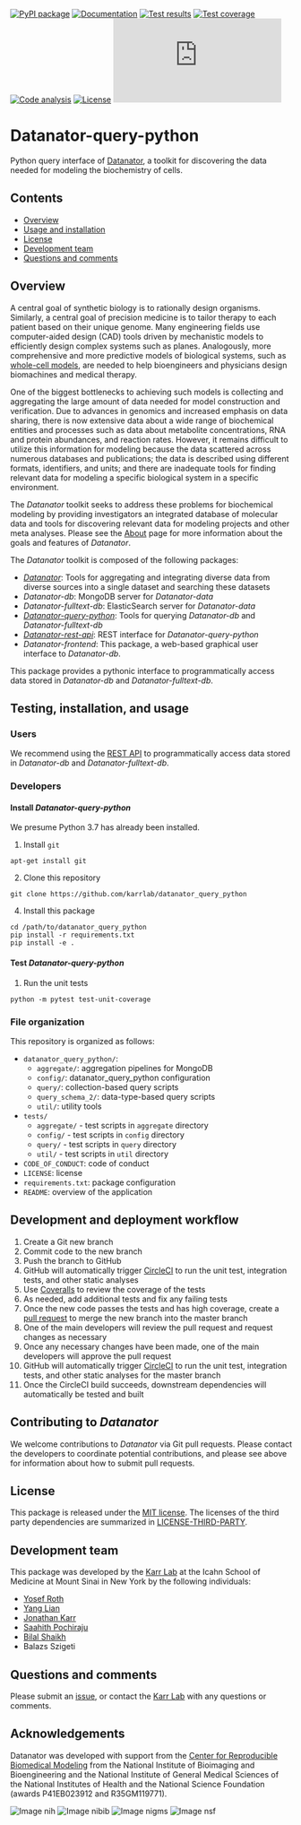 [![PyPI package](https://img.shields.io/pypi/v/datanator_query_python.svg)](https://pypi.python.org/pypi/datanator_query_python) 
[![Documentation](https://readthedocs.org/projects/datanator-query-python/badge/?version=latest)](https://docs.karrlab.org/datanator_query_python)
[![Test results](https://circleci.com/gh/KarrLab/datanator_query_python.svg?style=shield)](https://circleci.com/gh/KarrLab/datanator_query_python)
[![Test coverage](https://coveralls.io/repos/github/KarrLab/datanator_query_python/badge.svg)](https://coveralls.io/github/KarrLab/datanator_query_python)
[![Code analysis](https://api.codeclimate.com/v1/badges/141d01cec991d17ed5ab/maintainability)](https://codeclimate.com/github/KarrLab/datanator_query_python)
[![License](https://img.shields.io/github/license/KarrLab/datanator_query_python.svg)](LICENSE)
![Analytics](https://ga-beacon.appspot.com/UA-86759801-1/datanator_query_python/README.md?pixel)

# Datanator-query-python
Python query interface of [Datanator](https://datanator.info), a toolkit for discovering the data needed for modeling the biochemistry of cells.

## Contents
* [Overview](#overview)
* [Usage and installation](#usage-and-installation)
* [License](#license)
* [Development team](#development-team)
* [Questions and comments](#questions-and-comments)

## Overview
A central goal of synthetic biology is to rationally design organisms. Similarly, a central goal of precision medicine is to tailor therapy to each patient based on their unique genome. Many engineering fields use computer-aided design (CAD) tools driven by mechanistic models to efficiently design complex systems such as planes. Analogously, more comprehensive and more predictive models of biological systems, such as [whole-cell models](https://www.wholecell.org), are needed to help bioengineers and physicians design biomachines and medical therapy.

One of the biggest bottlenecks to achieving such models is collecting and aggregating the large amount of data needed for model construction and verification. Due to advances in genomics and increased emphasis on data sharing, there is now extensive data about a wide range of biochemical entities and processes such as data about metabolite concentrations, RNA and protein abundances, and reaction rates. However, it remains difficult to utilize this information for modeling because the data scattered across numerous databases and publications; the data is described using different formats, identifiers, and units; and there are inadequate tools for finding relevant data for modeling a specific biological system in a specific environment.

The *Datanator* toolkit seeks to address these problems for biochemical modeling by providing investigators an integrated database of molecular data and tools for discovering relevant data for modeling projects and other meta analyses. Please see the [About](https://datanator.info/about) page for more information about the goals and features of *Datanator*.

The *Datanator* toolkit is composed of the following packages:
- [*Datanator*](https://github.com/KarrLab/datanator): Tools for aggregating and integrating diverse data from diverse sources into a single dataset and searching these datasets
- *Datanator-db*: MongoDB server for *Datanator-data*
- *Datanator-fulltext-db*: ElasticSearch server for *Datanator-data*
- [*Datanator-query-python*](https://github.com/KarrLab/datanator_query_python): Tools for querying *Datanator-db* and *Datanator-fulltext-db*
- [*Datanator-rest-api*](https://github.com/KarrLab/datanator_rest_api): REST interface for *Datanator-query-python*
- *Datanator-frontend*: This package, a web-based graphical user interface to *Datanator-db*.

This package provides a pythonic interface to programmatically access data stored in *Datanator-db* and *Datanator-fulltext-db*.

## Testing, installation, and usage

### Users
We recommend using the [REST API](https://api.datanator.info) to programmatically access data stored in *Datanator-db* and *Datanator-fulltext-db*.

### Developers

#### Install *Datanator-query-python*
We presume Python 3.7 has already been installed.

1. Install `git`
  ```
  apt-get install git
  ```

2. Clone this repository
  ```
  git clone https://github.com/karrlab/datanator_query_python
  ```

4. Install this package
  ```    
  cd /path/to/datanator_query_python
  pip install -r requirements.txt
  pip install -e .
  ```

#### Test *Datanator-query-python*
1. Run the unit tests
  ```
  python -m pytest test-unit-coverage
  ```

### File organization
This repository is organized as follows:

- `datanator_query_python/`:  
  - `aggregate/`: aggregation pipelines for MongoDB
  - `config/`: datanator_query_python configuration
  - `query/`: collection-based query scripts
  - `query_schema_2/`: data-type-based query scripts
  - `util/`: utility tools
- `tests/`
  - `aggregate/` - test scripts in `aggregate` directory
  - `config/` - test scripts in `config` directory
  - `query/` - test scripts in `query` directory
  - `util/` - test scripts in `util` directory
- `CODE_OF_CONDUCT`: code of conduct
- `LICENSE`: license
- `requirements.txt`: package configuration
- `README`: overview of the application

  
## Development and deployment workflow
1. Create a Git new branch
2. Commit code to the new branch
3. Push the branch to GitHub
4. GitHub will automatically trigger [CircleCI](https://circleci.com/gh/KarrLab/datanator_query_python) to run the unit test, integration tests, and other static analyses
5. Use [Coveralls](https://coveralls.io/github/KarrLab/datanator_query_python) to review the coverage of the tests
6. As needed, add additional tests and fix any failing tests
7. Once the new code passes the tests and has high coverage, create a [pull request](https://github.com/KarrLab/datanator_query_python/compare) to merge the new branch into the master branch
7. One of the main developers will review the pull request and request changes as necessary
9. Once any necessary changes have been made, one of the main developers will approve the pull request
10. GitHub will automatically trigger [CircleCI](https://circleci.com/gh/KarrLab/datanator_query_python) to run the unit test, integration tests, and other static analyses for the master branch
11. Once the CircleCI build succeeds, downstream dependencies will automatically be tested and built

## Contributing to *Datanator*
We welcome contributions to *Datanator* via Git pull requests. Please contact the developers to coordinate potential contributions, and please see above for information about how to submit pull requests.

## License
This package is released under the [MIT license](LICENSE). The licenses of the third party dependencies are summarized in [LICENSE-THIRD-PARTY](LICENSE-THIRD-PARTY).

## Development team
This package was developed by the [Karr Lab](https://www.karrlab.org) at the Icahn School of Medicine at Mount Sinai in New York by the following individuals:

* [Yosef Roth](https://www.linkedin.com/in/yosef-roth-a80a378a)
* [Yang Lian](https://www.linkedin.com/in/zlian/)
* [Jonathan Karr](https://www.karrlab.org)
* [Saahith Pochiraju](https://www.linkedin.com/in/saahithpochiraju/)
* [Bilal Shaikh](https://www.linkedin.com/in/bilalshaikh42/)
* Balazs Szigeti

## Questions and comments
Please submit an [issue](https://github.com/KarrLab/datanator_query_python/issues/new), or contact the [Karr Lab](info@karrlab.org) with any questions or comments.

## Acknowledgements
Datanator was developed with support from the [Center for Reproducible Biomedical Modeling](https://reproduciblebiomodels.org) from the National Institute of Bioimaging and Bioengineering and the National Institute of General Medical Sciences of the National Institutes of Health and the National Science Foundation (awards P41EB023912 and R35GM119771).

![Image nih](/src/scenes/About/images/nih.svg) ![Image nibib](/src/scenes/About/images/nibib.svg) ![Image nigms](/src/scenes/About/images/nigms.svg) ![Image nsf](/src/scenes/About/images/nsf.svg)